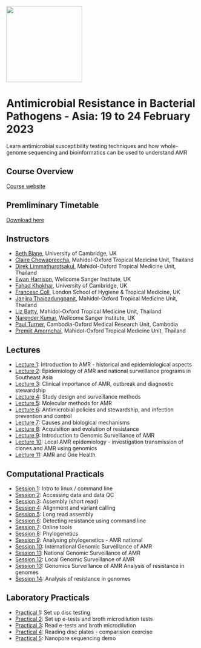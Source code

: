 
<img src="https://coursesandconferences.wellcomeconnectingscience.org/wp-content/themes/wcc_courses_and_conferences/dist/assets/svg/logo.svg" width="200" height="200">

# Antimicrobial Resistance in Bacterial Pathogens - Asia: 19 to 24 February 2023
Learn antimicrobial susceptibility testing techniques and how whole-genome sequencing and bioinformatics can be used to understand AMR

## Course Overview

[Course website](https://coursesandconferences.wellcomeconnectingscience.org/event/antimicrobial-resistance-in-bacterial-pathogens-asia-20230219/)

## Premliminary Timetable

[Download here]()

## Instructors

- [Beth Blane](https://www.med.cam.ac.uk/staff/beth-blane/), University of Cambridge, UK
- [Claire Chewapreecha](https://www.tropmedres.ac/team/claire-chewapreecha), Mahidol-Oxford Tropical Medicine Unit, Thailand
- [Direk Limmathurotsakul](https://www.tropmedres.ac/team/direk-limmathurotsakul), Mahidol-Oxford Tropical Medicine Unit, Thailand
- [Ewan Harrison](https://www.infectiousdisease.cam.ac.uk/directory/eh439@cam.ac.uk), Wellcome Sanger Institute, UK
- [Fahad Khokhar](https://www.researchgate.net/profile/Fahad-Khokhar), University of Cambridge, UK
- [Francesc Coll](https://www.lshtm.ac.uk/aboutus/people/coll.francesc), London School of Hygiene & Tropical Medicine, UK
- [Janjira Thaipadungpanit](https://www.tm.mahidol.ac.th/tropmed-staff/Janjira-Thaipadungpanit.php), Mahidol-Oxford Tropical Medicine Unit, Thailand
- [Liz Batty](https://www.tropmedres.ac/team/elizabeth-batty), Mahidol-Oxford Tropical Medicine Unit, Thailand
- [Narender Kumar](https://www.infectiousdisease.cam.ac.uk/directory/narender-kumar), Wellcome Sanger Institute, UK
- [Paul Turner](https://www.tropmedres.ac/team/paul-turner), Cambodia-Oxford Medical Research Unit, Cambodia
- [Premjit Amornchai](https://www.tropicalmedicine.ox.ac.uk/team/premjit-amornchai?7576d5bd-195d-11ed-a8f6-062102a078a4), Mahidol-Oxford Tropical Medicine Unit, Thailand

## Lectures

- [Lecture 1](): Introduction to AMR - historical and epidemiological aspects
- [Lecture 2](): Epidemiology of AMR and national surveillance programs in Southeast Asia
- [Lecture 3](): Clinical importance of AMR, outbreak and diagnostic stewardship
- [Lecture 4](): Study design and surveillance methods
- [Lecture 5](): Molecular methods for AMR
- [Lecture 6](): Antimicrobial policies and stewardship, and infection prevention and control
- [Lecture 7](): Causes and biological mechanisms
- [Lecture 8](): Acquisition and evolution of resistance 
- [Lecture 9](): Introduction to Genomic Surveillance of AMR
- [Lecture 10](): Local AMR epidemiology - investigation transmission of clones and AMR using genomics
- [Lecture 11](): AMR and One Health

## Computational Practicals 

- [Session 1](): Intro to linux / command line
- [Session 2](): Accessing data and data QC
- [Session 3](): Assembly (short read)
- [Session 4](): Alignment and variant calling
- [Session 5](): Long read assembly
- [Session 6](): Detecting resistance using command line
- [Session 7](): Online tools
- [Session 8](): Phylogenetics
- [Session 9](): Analysing phylogenetics - AMR national
- [Session 10](): International Genomic Surveillance of AMR 
- [Session 11](): National Genomic Surveillance of AMR 
- [Session 12](): Local Genomic Surveillance of AMR
- [Session 13](): Genomics Surveillance of AMR Analysis of resistance in genomes
- [Session 14](): Analysis of resistance in genomes

## Laboratory Practicals 

- [Practical 1](): Set up disc testing
- [Practical 2](): Set up e-tests and broth microdilution tests
- [Practical 3](): Read e-tests and broth microdilution
- [Practical 4](): Reading disc plates - comparision exercise
- [Practical 5](): Nanopore sequencing demo

